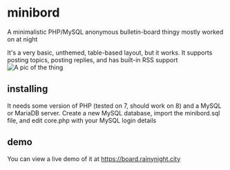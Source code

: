 # minibord
A minimalistic PHP/MySQL anonymous bulletin-board thingy mostly worked on at night

It's a very basic, unthemed, table-based layout, but it works. It supports posting topics, posting replies, and has built-in RSS support
![A pic of the thing](https://rainynight.city/linkz/minibord1.png)

## installing
It needs some version of PHP (tested on 7, should work on 8) and a MySQL or MariaDB server.
Create a new MySQL database, import the minibord.sql file, and edit core.php with your MySQL login details

## demo
You can view a live demo of it at https://board.rainynight.city

